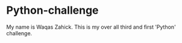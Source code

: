 # Python-challenge

My name is Waqas Zahick. This is my over all third and first 'Python' challenge.